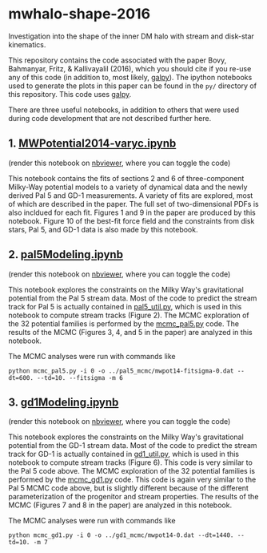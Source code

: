 # mwhalo-shape-2016
Investigation into the shape of the inner DM halo with stream and disk-star kinematics.

This repository contains the code associated with the paper Bovy,
Bahmanyar, Fritz, \& Kallivayalil (2016), which you should cite if you
re-use any of this code (in addition to, most likely,
[galpy](https://github.com/jobovy/galpy)). The ipython notebooks used
to generate the plots in this paper can be found in the ``py/``
directory of this repository. This code uses
[galpy](https://github.com/jobovy/galpy).

There are three useful notebooks, in addition to others that were used
during code development that are not described further here.

## 1. [MWPotential2014-varyc.ipynb](py/MWPotential2014-varyc.ipynb)

(render this notebook on [nbviewer](http://nbviewer.ipython.org/github/jobovy/mwhalo-shape-2016/blob/master/py/MWPotential2014-varyc.ipynb), where you can toggle the code)

This notebook contains the fits of sections 2 and 6 of three-component
Milky-Way potential models to a variety of dynamical data and the
newly derived Pal 5 and GD-1 measurements. A variety of fits are
explored, most of which are described in the paper. The full set of
two-dimensional PDFs is also incldued for each fit. Figures 1 and 9 in
the paper are produced by this notebook. Figure 10 of the best-fit
force field and the constraints from disk stars, Pal 5, and GD-1 data
is also made by this notebook.

## 2. [pal5Modeling.ipynb](py/pal5Modeling.ipynb)

(render this notebook on [nbviewer](http://nbviewer.ipython.org/github/jobovy/mwhalo-shape-2016/blob/master/py/pal5Modeling.ipynb), where you can toggle the code)

This notebook explores the constraints on the Milky Way's
gravitational potential from the Pal 5 stream data. Most of the code
to predict the stream track for Pal 5 is actually contained in
[pal5_util.py](py/pal5_util.py), which is used in this notebook to
compute stream tracks (Figure 2). The MCMC exploration of the 32
potential families is performed by the [mcmc_pal5.py](py/mcmc_pal5.py)
code. The results of the MCMC (Figures 3, 4, and 5 in the paper) are
analyzed in this notebook.

The MCMC analyses were run with commands like
```
python mcmc_pal5.py -i 0 -o ../pal5_mcmc/mwpot14-fitsigma-0.dat --dt=600. --td=10. --fitsigma -m 6
```

## 3. [gd1Modeling.ipynb](py/gd1Modeling.ipynb)

(render this notebook on [nbviewer](http://nbviewer.ipython.org/github/jobovy/mwhalo-shape-2016/blob/master/py/gd1Modeling.ipynb), where you can toggle the code)

This notebook explores the constraints on the Milky Way's
gravitational potential from the GD-1 stream data. Most of the code to
predict the stream track for GD-1 is actually contained in
[gd1_util.py](py/gd1_util.py), which is used in this notebook to
compute stream tracks (Figure 6). This code is very similar to the Pal
5 code above. The MCMC exploration of the 32 potential families is
performed by the [mcmc_gd1.py](py/mcmc_gd1.py) code. This code is
again very similar to the Pal 5 MCMC code above, but is slightly
different because of the different parameterization of the progenitor
and stream properties. The results of the MCMC (Figures 7 and 8 in the
paper) are analyzed in this notebook.

The MCMC analyses were run with commands like
```
python mcmc_gd1.py -i 0 -o ../gd1_mcmc/mwpot14-0.dat --dt=1440. --td=10. -m 7
```
